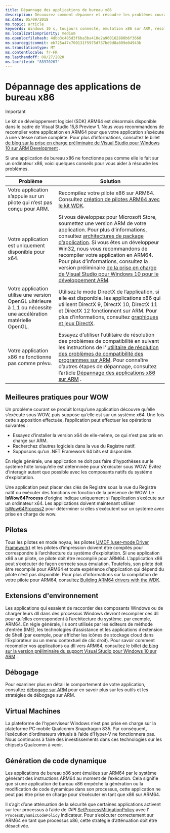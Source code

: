 ```yaml
---
title: Dépannage des applications de bureau x86
description: Découvrez comment dépanner et résoudre les problèmes courants liés à une application de bureau x86 s’exécutant sur ARM64, y compris des informations sur les pilotes, les extensions de Shell et le débogage.
ms.date: 05/09/2018
ms.topic: article
keywords: Windows 10 s, toujours connecté, émulation x86 sur ARM, résolution des problèmes
ms.localizationpriority: medium
ms.openlocfilehash: 4dbb3c485d3f6ba3ba410e2a960162880b6f3660
ms.sourcegitcommit: eb725a47c700131f5975d737bd9d8a809e04943b
ms.translationtype: MT
ms.contentlocale: fr-FR
ms.lasthandoff: 08/27/2020
ms.locfileid: "88970267"
---
```

# <a name="troubleshooting-x86-desktop-apps"></a>Dépannage des applications de bureau x86
>[!IMPORTANT]
> Le kit de développement logiciel (SDK) ARM64 est désormais disponible dans le cadre de Visual Studio 15,8 Preview 1. Nous vous recommandons de recompiler votre application en ARM64 pour que votre application s’exécute à une vitesse native complète. Pour plus d’informations, consultez le billet [de blog sur la prise en charge préliminaire de Visual Studio pour Windows 10 sur ARM Development](https://blogs.windows.com/buildingapps/2018/05/08/visual-studio-support-for-windows-10-on-arm-development/) .

Si une application de bureau x86 ne fonctionne pas comme elle le fait sur un ordinateur x86, voici quelques conseils pour vous aider à résoudre les problèmes.

|Problème|Solution|
|-----|--------|
| Votre application s’appuie sur un pilote qui n’est pas conçu pour ARM. | Recompilez votre pilote x86 sur ARM64. Consultez [création de pilotes ARM64 avec le kit WDK](https://docs.microsoft.com/windows-hardware/drivers/develop/building-arm64-drivers). |
| Votre application est uniquement disponible pour x64. | Si vous développez pour Microsoft Store, soumettez une version ARM de votre application. Pour plus d’informations, consultez [architectures de package d’application](/windows/msix/package/device-architecture). Si vous êtes un développeur Win32, nous vous recommandons de recompiler votre application en ARM64. Pour plus d’informations, consultez la version préliminaire [de la prise en charge de Visual Studio pour Windows 10 pour le développement ARM](https://blogs.windows.com/buildingapps/2018/05/08/visual-studio-support-for-windows-10-on-arm-development/). |
| Votre application utilise une version OpenGL ultérieure à 1,1 ou nécessite une accélération matérielle OpenGL. | Utilisez le mode DirectX de l’application, si elle est disponible. les applications x86 qui utilisent DirectX 9, DirectX 10, DirectX 11 et DirectX 12 fonctionnent sur ARM. Pour plus d’informations, consultez [graphiques et jeux DirectX](https://docs.microsoft.com/windows/desktop/directx). |
| Votre application x86 ne fonctionne pas comme prévu. | Essayez d’utiliser l’utilitaire de résolution des problèmes de compatibilité en suivant les instructions de l' [utilitaire de résolution des problèmes de compatibilité des programmes sur ARM](apps-on-arm-program-compat-troubleshooter.md). Pour connaître d’autres étapes de dépannage, consultez l’article [Dépannage des applications x86 sur ARM](apps-on-arm-troubleshooting-x86.md) . |

## <a name="best-practices-for-wow"></a>Meilleures pratiques pour WOW
Un problème courant se produit lorsqu’une application découvre qu’elle s’exécute sous WOW, puis suppose qu’elle est sur un système x64. Une fois cette supposition effectuée, l’application peut effectuer les opérations suivantes :

- Essayez d’installer la version x64 de elle-même, ce qui n’est pas pris en charge sur ARM.
- Recherchez d’autres logiciels dans la vue du Registre natif.
- Supposons qu’un .NET Framework 64 bits est disponible.

En règle générale, une application ne doit pas faire d’hypothèses sur le système hôte lorsqu’elle est déterminée pour s’exécuter sous WOW. Évitez d’interagir autant que possible avec les composants natifs du système d’exploitation.

Une application peut placer des clés de Registre sous la vue du Registre natif ou exécuter des fonctions en fonction de la présence de WOW. Le **IsWow64Process**  d’origine indique uniquement si l’application s’exécute sur un ordinateur x64. Les applications doivent maintenant utiliser [IsWow64Process2](https://docs.microsoft.com/windows/desktop/api/wow64apiset/nf-wow64apiset-iswow64process2) pour déterminer si elles s’exécutent sur un système avec prise en charge de wow. 

## <a name="drivers"></a>Pilotes 
Tous les pilotes en mode noyau, les pilotes [UMDF (user-mode Driver Framework)](https://docs.microsoft.com/windows-hardware/drivers/wdf/overview-of-the-umdf) et les pilotes d’impression doivent être compilés pour correspondre à l’architecture du système d’exploitation. Si une application x86 a un pilote, ce pilote doit être recompilé pour ARM64. L’application x86 peut s’exécuter de façon correcte sous émulation. Toutefois, son pilote doit être recompilé pour ARM64 et toute expérience d’application qui dépend du pilote n’est pas disponible. Pour plus d’informations sur la compilation de votre pilote pour ARM64, consultez [Building ARM64 drivers with the WDK](https://docs.microsoft.com/windows-hardware/drivers/develop/building-arm64-drivers).

## <a name="shell-extensions"></a>Extensions d'environnement 
Les applications qui essaient de raccorder des composants Windows ou de charger leurs dll dans des processus Windows devront recompiler ces dll pour qu’elles correspondent à l’architecture du système. par exemple, ARM64. En règle générale, ils sont utilisés par les éditeurs de méthode d’entrée (IME), les technologies d’assistance et les applications d’extension de Shell (par exemple, pour afficher les icônes de stockage cloud dans l’Explorateur ou un menu contextuel de clic droit). Pour savoir comment recompiler vos applications ou dll vers ARM64, consultez le billet [de blog sur la version préliminaire du support Visual Studio pour Windows 10 sur ARM](https://blogs.windows.com/buildingapps/2018/05/08/visual-studio-support-for-windows-10-on-arm-development/) . 

## <a name="debugging"></a>Débogage
Pour examiner plus en détail le comportement de votre application, consultez [débogage sur ARM](https://docs.microsoft.com/windows-hardware/drivers/debugger/debugging-arm64) pour en savoir plus sur les outils et les stratégies de débogage sur ARM.

## <a name="virtual-machines"></a>Virtual Machines
La plateforme de l’hyperviseur Windows n’est pas prise en charge sur la plateforme PC mobile Qualcomm Snapdragon 835. Par conséquent, l’exécution d’ordinateurs virtuels à l’aide d’Hyper-V ne fonctionnera pas. Nous continuons à faire des investissements dans ces technologies sur les chipsets Qualcomm à venir. 

## <a name="dynamic-code-generation"></a>Génération de code dynamique
Les applications de bureau x86 sont émulées sur ARM64 par le système générant des instructions ARM64 au moment de l’exécution. Cela signifie que si une application de bureau x86 empêche la génération ou la modification de code dynamique dans son processus, cette application ne peut pas être prise en charge pour s’exécuter en tant que x86 sur ARM64. 

Il s’agit d’une atténuation de la sécurité que certaines applications activent sur leur processus à l’aide de l’API [SetProcessMitigationPolicy](https://docs.microsoft.com/windows/desktop/api/processthreadsapi/nf-processthreadsapi-setprocessmitigationpolicy) avec l' `ProcessDynamicCodePolicy` indicateur. Pour s’exécuter correctement sur ARM64 en tant que processus x86, cette stratégie d’atténuation doit être désactivée. 
